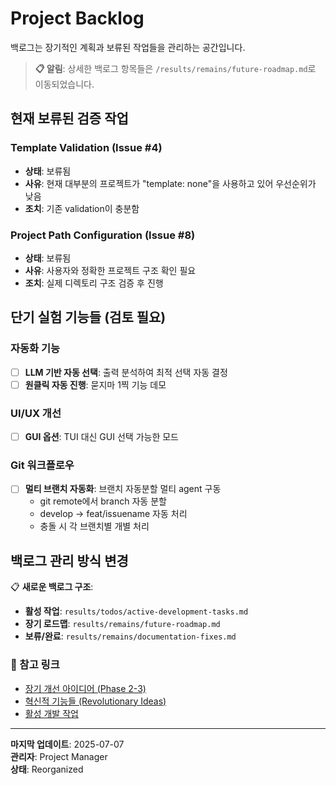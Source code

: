 # Project Backlog

백로그는 장기적인 계획과 보류된 작업들을 관리하는 공간입니다.

> **📋 알림**: 상세한 백로그 항목들은 `/results/remains/future-roadmap.md`로 이동되었습니다.

## 현재 보류된 검증 작업

### Template Validation (Issue #4)

- **상태**: 보류됨
- **사유**: 현재 대부분의 프로젝트가 "template: none"을 사용하고 있어 우선순위가 낮음
- **조치**: 기존 validation이 충분함

### Project Path Configuration (Issue #8)

- **상태**: 보류됨
- **사유**: 사용자와 정확한 프로젝트 구조 확인 필요
- **조치**: 실제 디렉토리 구조 검증 후 진행

## 단기 실험 기능들 (검토 필요)

### 자동화 기능

- [ ] **LLM 기반 자동 선택**: 출력 분석하여 최적 선택 자동 결정
- [ ] **원클릭 자동 진행**: 묻지마 1찍 기능 데모

### UI/UX 개선

- [ ] **GUI 옵션**: TUI 대신 GUI 선택 가능한 모드

### Git 워크플로우

- [ ] **멀티 브랜치 자동화**: 브랜치 자동분할 멀티 agent 구동
  - git remote에서 branch 자동 분할
  - develop → feat/issuename 자동 처리
  - 충돌 시 각 브랜치별 개별 처리

## 백로그 관리 방식 변경

📋 **새로운 백로그 구조**:

- **활성 작업**: `results/todos/active-development-tasks.md`
- **장기 로드맵**: `results/remains/future-roadmap.md`
- **보류/완료**: `results/remains/documentation-fixes.md`

### 🔗 참고 링크

- [장기 개선 아이디어 (Phase 2-3)](../../results/remains/future-roadmap.md)
- [혁신적 기능들 (Revolutionary Ideas)](../../results/remains/future-roadmap.md#revolutionary-ideas-phase-3)
- [활성 개발 작업](../../results/todos/active-development-tasks.md)

______________________________________________________________________

**마지막 업데이트**: 2025-07-07\
**관리자**: Project Manager\
**상태**: Reorganized
